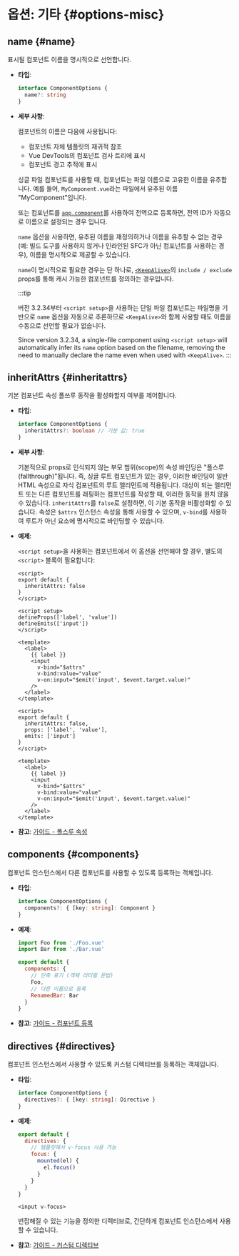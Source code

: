 <script setup>
import CustomPreferenceSwitch from './CustomPreferenceSwitch.vue'
</script>

# 옵션: 기타 {#options-misc}

## name {#name}

표시될 컴포넌트 이름을 명시적으로 선언합니다.

- **타입**:

  ```ts
  interface ComponentOptions {
    name?: string
  }
  ```

- **세부 사항**:

  컴포넌트의 이름은 다음에 사용됩니다:

  - 컴포넌트 자체 템플릿의 재귀적 참조
  - Vue DevTools의 컴포넌트 검사 트리에 표시
  - 컴포넌트 경고 추적에 표시

  싱글 파일 컴포넌트를 사용할 때,
  컴포넌트는 파일 이름으로 고유한 이름을 유추합니다.
  예를 들어,
  `MyComponent.vue`라는 파일에서 유추된 이름 "MyComponent"입니다.

  또는 컴포넌트를 [`app.component`](/api/application.html#app-component)를 사용하여 전역으로 등록하면,
  전역 ID가 자동으로 이름으로 설정되는 경우 입니다.

  `name` 옵션을 사용하면,
  유추된 이름을 재정의하거나 이름을 유추할 수 없는 경우(예: 빌드 도구를 사용하지 않거나 인라인된 SFC가 아닌 컴포넌트를 사용하는 경우),
  이름을 명시적으로 제공할 수 있습니다.

  `name`이 명시적으로 필요한 경우는 단 하나로,
  [`<KeepAlive>`](/guide/built-ins/keep-alive.html)의 `include / exclude` props를 통해 캐시 가능한 컴포넌트를 정의하는 경우입니다.

  :::tip

  버전 3.2.34부터 `<script setup>`을 사용하는 단일 파일 컴포넌트는 파일명을 기반으로 `name` 옵션을 자동으로 추론하므로 `<KeepAlive>`와 함께 사용할 때도 이름을 수동으로 선언할 필요가 없습니다.

  Since version 3.2.34, a single-file component using `<script setup>` will automatically infer its `name` option based on the filename, removing the need to manually declare the name even when used with `<KeepAlive>`.
  :::

## inheritAttrs {#inheritattrs}

기본 컴포넌트 속성 폴쓰루 동작을 활성화할지 여부를 제어합니다.

- **타입**:

  ```ts
  interface ComponentOptions {
    inheritAttrs?: boolean // 기본 값: true
  }
  ```

- **세부 사항**:

  기본적으로 props로 인식되지 않는 부모 범위(scope)의 속성 바인딩은 "폴스루(fallthrough)"됩니다.
  즉, 싱글 루트 컴포넌트가 있는 경우,
  이러한 바인딩이 일반 HTML 속성으로 자식 컴포넌트의 루트 엘리먼트에 적용됩니다.
  대상이 되는 엘리먼트 또는 다른 컴포넌트를 래핑하는 컴포넌트를 작성할 때,
  이러한 동작을 원치 않을 수 있습니다.
  `inheritAttrs`를 `false`로 설정하면,
  이 기본 동작을 비활성화할 수 있습니다.
  속성은 `$attrs` 인스턴스 속성을 통해 사용할 수 있으며,
  `v-bind`를 사용하여 루트가 아닌 요소에 명시적으로 바인딩할 수 있습니다.

- **예제**:

  <div class="composition-api">

  `<script setup>`을 사용하는 컴포넌트에서 이 옵션을 선언해야 할 경우,
  별도의 `<script>` 블록이 필요합니다:

  </div>

  <CustomPreferenceSwitch />

  <div class="composition-api">

  ```vue
  <script>
  export default {
    inheritAttrs: false
  }
  </script>

  <script setup>
  defineProps(['label', 'value'])
  defineEmits(['input'])
  </script>

  <template>
    <label>
      {{ label }}
      <input
        v-bind="$attrs"
        v-bind:value="value"
        v-on:input="$emit('input', $event.target.value)"
      />
    </label>
  </template>
  ```

  </div>
  <div class="options-api">

  ```vue
  <script>
  export default {
    inheritAttrs: false,
    props: ['label', 'value'],
    emits: ['input']
  }
  </script>

  <template>
    <label>
      {{ label }}
      <input
        v-bind="$attrs"
        v-bind:value="value"
        v-on:input="$emit('input', $event.target.value)"
      />
    </label>
  </template>
  ```

  </div>

- **참고**: [가이드 - 폴스루 속성](/guide/components/attrs.html)

## components {#components}

컴포넌트 인스턴스에서 다른 컴포넌트를 사용할 수 있도록 등록하는 객체입니다.

- **타입**:

  ```ts
  interface ComponentOptions {
    components?: { [key: string]: Component }
  }
  ```

- **예제**:

  ```js
  import Foo from './Foo.vue'
  import Bar from './Bar.vue'

  export default {
    components: {
      // 단축 표기 (객체 리터럴 문법)
      Foo,
      // 다른 이름으로 등록
      RenamedBar: Bar
    }
  }
  ```

- **참고**: [가이드 - 컴포넌트 등록](/guide/components/registration.html)

## directives {#directives}

컴포넌트 인스턴스에서 사용할 수 있도록 커스텀 디렉티브를 등록하는 객체입니다.

- **타입**:

  ```ts
  interface ComponentOptions {
    directives?: { [key: string]: Directive }
  }
  ```

- **예제**:

  ```js
  export default {
    directives: {
      // 템플릿에서 v-focus 사용 가능
      focus: {
        mounted(el) {
          el.focus()
        }
      }
    }
  }
  ```

  ```vue-html
  <input v-focus>
  ```

  번잡해질 수 있는 기능을 정의한 디렉티브로,
  간단하게 컴포넌트 인스턴스에서 사용할 수 있습니다.

- **참고**: [가이드 - 커스텀 디렉티브](/guide/reusability/custom-directives.html)
